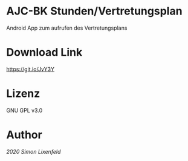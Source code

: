 ﻿# AJC-BK Stunden/Vertretungsplan
Android App zum aufrufen des Vertretungsplans

# Download Link
https://git.io/JvY3Y

# Lizenz
GNU GPL v3.0

# Author
*2020 Simon Lixenfeld*
